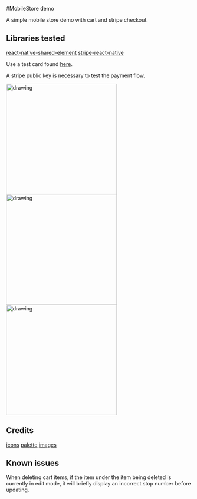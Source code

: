 #MobileStore demo

A simple mobile store demo with cart and stripe checkout.

## Libraries tested
[react-native-shared-element](https://github.com/IjzerenHein/react-native-shared-element)
[stripe-react-native](https://github.com/stripe/stripe-react-native)

Use a test card found [here](https://stripe.com/docs/testing).

A stripe public key is necessary to test the payment flow.

<img src="https://i.imgur.com/8dRsBa2.png" alt="drawing" width="300"/>
<img src="https://i.imgur.com/u8VDt7b.png" alt="drawing" width="300"/>
<img src="https://i.imgur.com/rmYI10H.png" alt="drawing" width="300"/>

## Credits
[icons](https://fontawesome.com/)
[palette](https://colorhunt.co/palette/f5e8c7deba9d9e77776f4c5b)
[images](https://store.line.me/stickershop/product/14155167/en)

## Known issues
When deleting cart items, if the item under the item being deleted is currently in edit mode, it will briefly display an incorrect stop number before updating.
